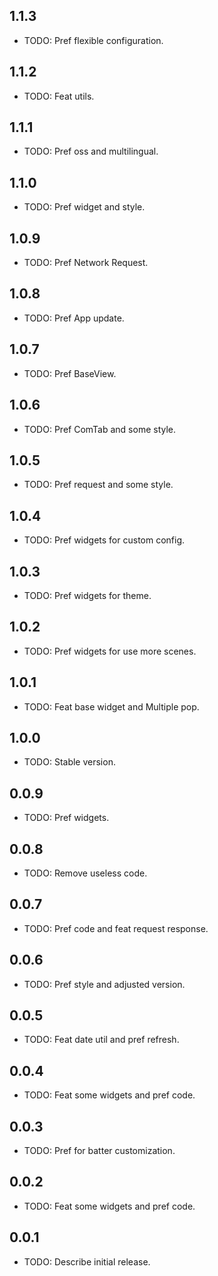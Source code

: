 ## 1.1.3

* TODO: Pref flexible configuration.

## 1.1.2

* TODO: Feat utils.

## 1.1.1

* TODO: Pref oss and multilingual.

## 1.1.0

* TODO: Pref widget and style.

## 1.0.9

* TODO: Pref Network Request.

## 1.0.8

* TODO: Pref App update.

## 1.0.7

* TODO: Pref BaseView.

## 1.0.6

* TODO: Pref ComTab and some style.

## 1.0.5

* TODO: Pref request and some style.

## 1.0.4

* TODO: Pref widgets for custom config.

## 1.0.3

* TODO: Pref widgets for theme.

## 1.0.2

* TODO: Pref widgets for use more scenes.

## 1.0.1

* TODO: Feat base widget and Multiple pop.

## 1.0.0

* TODO: Stable version.

## 0.0.9

* TODO: Pref widgets.

## 0.0.8

* TODO: Remove useless code.

## 0.0.7

* TODO: Pref code and feat request response.

## 0.0.6

* TODO: Pref style and adjusted version.

## 0.0.5

* TODO: Feat date util and pref refresh.

## 0.0.4

* TODO: Feat some widgets and pref code.

## 0.0.3

* TODO: Pref for batter customization.

## 0.0.2

* TODO: Feat some widgets and pref code.

## 0.0.1

* TODO: Describe initial release.
